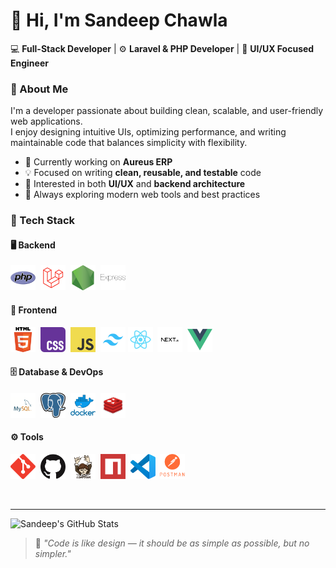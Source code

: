 # 👋 Hi, I'm Sandeep Chawla

💻 **Full-Stack Developer** | ⚙️ **Laravel & PHP Developer** | 🎨 **UI/UX Focused Engineer**


### 🚀 About Me

I'm a developer passionate about building clean, scalable, and user-friendly web applications.  
I enjoy designing intuitive UIs, optimizing performance, and writing maintainable code that balances simplicity with flexibility.

- 🔭 Currently working on **Aureus ERP**
- 💡 Focused on writing **clean, reusable, and testable** code
- 🎨 Interested in both **UI/UX** and **backend architecture**
- 🧩 Always exploring modern web tools and best practices


### 🧰 Tech Stack

#### 🖥️ Backend  
<img title="PHP" height="40" src="https://raw.githubusercontent.com/github/explore/main/topics/php/php.png" />&nbsp;
<img title="Laravel" height="40" src="https://raw.githubusercontent.com/github/explore/main/topics/laravel/laravel.png" />&nbsp;
<img title="Node.js" height="40" src="https://raw.githubusercontent.com/github/explore/main/topics/nodejs/nodejs.png" />&nbsp;
<img title="Express.js" height="40" src="https://raw.githubusercontent.com/github/explore/main/topics/express/express.png" />
#### 🎨 Frontend  
<img title="HTML5" height="40" src="https://raw.githubusercontent.com/github/explore/main/topics/html/html.png" />&nbsp;
<img title="CSS3" height="40" src="https://raw.githubusercontent.com/github/explore/main/topics/css/css.png" />&nbsp;
<img title="JavaScript" height="40" src="https://raw.githubusercontent.com/github/explore/main/topics/javascript/javascript.png" />&nbsp;
<img title="Tailwind CSS" height="40" src="https://raw.githubusercontent.com/github/explore/main/topics/tailwind/tailwind.png" />
<img title="React" height="40" src="https://raw.githubusercontent.com/github/explore/main/topics/react/react.png" />&nbsp;
<img title="Next.js" height="40" src="https://raw.githubusercontent.com/github/explore/main/topics/nextjs/nextjs.png" />&nbsp;
<img title="Vue.js" height="40" src="https://raw.githubusercontent.com/github/explore/main/topics/vue/vue.png" />&nbsp;

#### 🗄️ Database & DevOps  
<img title="MySQL" height="40" src="https://raw.githubusercontent.com/github/explore/main/topics/mysql/mysql.png" />&nbsp;
<img title="PostgreSQL" height="40" src="https://raw.githubusercontent.com/github/explore/main/topics/postgresql/postgresql.png" />&nbsp;
<img title="Docker" height="40" src="https://raw.githubusercontent.com/github/explore/main/topics/docker/docker.png" />&nbsp;
<img title="Redis" height="40" src="https://raw.githubusercontent.com/github/explore/main/topics/redis/redis.png" />

#### ⚙️ Tools  
<img title="Git" height="40" src="https://raw.githubusercontent.com/github/explore/main/topics/git/git.png" />&nbsp;
<img title="GitHub" height="40" src="https://raw.githubusercontent.com/github/explore/main/topics/github/github.png" />&nbsp; 
<img title="Composer" height="40" src="https://raw.githubusercontent.com/github/explore/main/topics/composer/composer.png" />&nbsp;
<img title="NPM" height="40" src="https://raw.githubusercontent.com/github/explore/main/topics/npm/npm.png" />&nbsp;
<img title="VS Code" height="40" src="https://raw.githubusercontent.com/github/explore/main/topics/visual-studio-code/visual-studio-code.png" />&nbsp;
<img title="Postman" height="40" src="https://raw.githubusercontent.com/github/explore/main/topics/postman/postman.png" />


<br />

---

![Sandeep's GitHub Stats](https://github-readme-stats.vercel.app/api?username=sandeep-webkul&show_icons=true&hide_border=true)




> 💬 _"Code is like design — it should be as simple as possible, but no simpler."_
